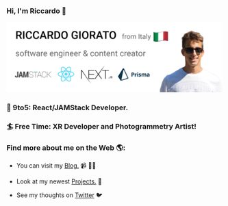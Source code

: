 ### Hi, I'm Riccardo 👋

<img src="https://raw.githubusercontent.com/riccardogiorato/riccardogiorato/master/github_cover_01.jpg" alt="banner that says Riccardo Giorato from Italy - software engineer, content creator working with JAMStack, React, NextJs and Prisma">

### **💼 9to5: React/JAMStack Developer.**

### **🏄 Free Time: XR Developer and Photogrammetry Artist!**

### Find more about me on the Web 🌎:

- You can visit my <a href="https://riccardogiorato.com/blog">Blog.</a> 📹 ✍🏾

- Look at my newest <a href="https://riccardogiorato.com/projects">Projects.</a> 🚀

- See my thoughts on <a href="https://twitter.com/riccardogiorato">Twitter</a> 🐦
